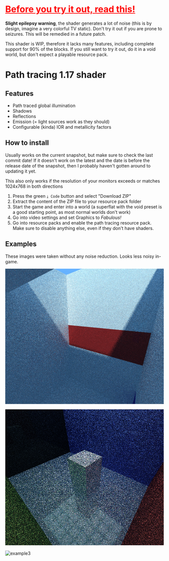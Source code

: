 <h1 style="color:red; text-decoration: underline">Before you try it out, read this!</h1>

**Slight epilepsy warning**, the shader generates a lot of noise (this is by design, imagine a very colorful TV static). Don't try it out if you are prone to seizures. This will be remedied in a future patch.

This shader is WIP, therefore it lacks many features, including complete support for 90% of the blocks. If you still want to try it out, do it in a void world, but don't expect a playable resource pack.

# Path tracing 1.17 shader

## Features

 - Path traced global illumination
 - Shadows
 - Reflections
 - Emission (= light sources work as they should)
 - Configurable (kinda) IOR and metallicity factors

## How to install

Usually works on the current snapshot, but make sure to check the last commit date! If it doesn't work on the latest and the date is before the release date of the snapshot, then I probably haven't gotten around to updating it yet.

This also only works if the resolution of your monitors exceeds or matches 1024x768 in both directions

 1. Press the green `⤓ Code` button and select "Download ZIP"
 2. Extract the content of the ZIP file to your resource pack folder
 3. Start the game and enter into a world (a superflat with the void preset is a good starting point, as most normal worlds don't work)
 4. Go into video settings and set Graphics to _Fabulous!_
 5. Go into resource packs and enable the path tracing resource pack. Make sure to disable anything else, even if they don't have shaders.

## Examples

These images were taken without any noise reduction. Looks less noisy in-game.

![example1](images/gi-example1.png)

![example2](images/gi-example2.png)

![example3](images/gi-example3.png)
